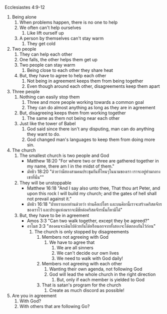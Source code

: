 Ecclesiastes 4:9-12

1. Being alone
    1. When problems happen, there is no one to help
    2. We often can't help ourselves
        1. Like lift ourself up
    3. A person by themselves can't stay warm
        1. They get cold
2. Two people
    1. They can help each other
    2. One falls, the other helps them get up
    3. Two people can stay warm
        1. Being close to each other they share heat
    4. But, they have to agree to help each other
        1. Not being in agreement keeps them from being together
        2. Even though around each other, disagreements keep them apart
3. Three people
    1. Nothing can easily stop them
        1. Three and more people working towards a common goal
        2. They can do almost anything as long as they are in agreement
    2. But, disagreeing keeps them from working together
        1. The same as them not being near each other
    3. Just like the tower of Babel
        1. God said since there isn't any disputing, man can do anything they want to do.
        2. God changed man's languages to keep them from doing more sin.
4. The church
    1. The smallest church is two people and God
        - Matthew 18:20 "For where two or three are gathered together in my name, there am I in the midst of them."
        - มัทธิว 18:20 "ด้วยว่ามีสองสามคนประชุมกันที่ไหนๆในนามของเรา เราจะอยู่ท่ามกลางเขาที่นั่น""
    2. They will be unstoppable
        - Matthew 16:18 "And I say also unto thee, That thou art Peter, and upon this rock I will build my church; and the gates of hell shall not prevail against it."
        - มัทธิว 16:18 "ฝ่ายเราบอกท่านด้วยว่า ท่านคือเปโตร และบนศิลานี้เราจะสร้างคริสตจักรของเราไว้ และประตูแห่งนรกจะมีชัยต่อคริสตจักรนั้นก็หามิได้"
    3. But, they have to be in agreement
        - Amos 3:3 "Can two walk together, except they be agreed?"
        - อาโมส 3:3 "สองคนจะเดินไปด้วยกันได้หรือนอกจากทั้งสองจะได้ตกลงกันไว้ก่อน"
            1. The church is only stopped by disagreements
                1. Members not agreeing with God
                    1. We have to agree that
                        1. We are all sinners
                        2. We can't decide our own lives
                        3. We need to walk with God daily!
                2. Members not agreeing with each other
                    1. Wanting their own agenda, not following God
                    2. God will lead the whole church in the right direction
                        1. But, only if each member is yielded to God
                3. That is satan's program for the church
                    1. Create as much discord as possible!
5. Are you in agreement
    1. With God?
    2. With others that are following Go?